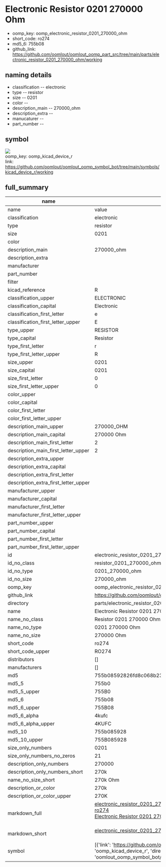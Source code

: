 # Electronic Resistor 0201 270000 Ohm

  
* oomp_key: oomp_electronic_resistor_0201_270000_ohm 
* short_code: ro274
* md5_6: 755b08  
* github_link: https://github.com/oomlout/oomlout_oomp_part_src/tree/main/parts/electronic_resistor_0201_270000_ohm/working  
## naming details
* classification -- electronic
* type -- resistor
* size -- 0201
* color -- 
* description_main -- 270000_ohm
* description_extra -- 
* manucaturer -- 
* part_number -- 



## symbol

![](symbol/{index}/working/working_600.png)  
oomp_key: oomp_kicad_device_r  
link: https://github.com/oomlout/oomlout_oomp_symbol_bot/tree/main/symbols/kicad_device_r/working  


## full_summary
| name | value | 
| --- | --- | 
| name | value | 
| classification | electronic | 
| type | resistor | 
| size | 0201 | 
| color |  | 
| description_main | 270000_ohm | 
| description_extra |  | 
| manufacturer |  | 
| part_number |  | 
| filter |  | 
| kicad_reference | R | 
| classification_upper | ELECTRONIC | 
| classification_capital | Electronic | 
| classification_first_letter | e | 
| classification_first_letter_upper | E | 
| type_upper | RESISTOR | 
| type_capital | Resistor | 
| type_first_letter | r | 
| type_first_letter_upper | R | 
| size_upper | 0201 | 
| size_capital | 0201 | 
| size_first_letter | 0 | 
| size_first_letter_upper | 0 | 
| color_upper |  | 
| color_capital |  | 
| color_first_letter |  | 
| color_first_letter_upper |  | 
| description_main_upper | 270000_OHM | 
| description_main_capital | 270000 Ohm | 
| description_main_first_letter | 2 | 
| description_main_first_letter_upper | 2 | 
| description_extra_upper |  | 
| description_extra_capital |  | 
| description_extra_first_letter |  | 
| description_extra_first_letter_upper |  | 
| manufacturer_upper |  | 
| manufacturer_capital |  | 
| manufacturer_first_letter |  | 
| manufacturer_first_letter_upper |  | 
| part_number_upper |  | 
| part_number_capital |  | 
| part_number_first_letter |  | 
| part_number_first_letter_upper |  | 
| id | electronic_resistor_0201_270000_ohm | 
| id_no_class | resistor_0201_270000_ohm | 
| id_no_type | 0201_270000_ohm | 
| id_no_size | 270000_ohm | 
| oomp_key | oomp_electronic_resistor_0201_270000_ohm | 
| github_link | https://github.com/oomlout/oomlout_oomp_part_src/tree/main/parts/electronic_resistor_0201_270000_ohm/working | 
| directory | parts/electronic_resistor_0201_270000_ohm | 
| name | Electronic Resistor 0201 270000 Ohm | 
| name_no_class | Resistor 0201 270000 Ohm | 
| name_no_type | 0201 270000 Ohm | 
| name_no_size | 270000 Ohm | 
| short_code | ro274 | 
| short_code_upper | RO274 | 
| distributors | [] | 
| manufacturers | [] | 
| md5 | 755b08592826fd8c068b2312180aa91a | 
| md5_5 | 755b0 | 
| md5_5_upper | 755B0 | 
| md5_6 | 755b08 | 
| md5_6_upper | 755B08 | 
| md5_6_alpha | 4kufc | 
| md5_6_alpha_upper | 4KUFC | 
| md5_10 | 755b085928 | 
| md5_10_upper | 755B085928 | 
| size_only_numbers | 0201 | 
| size_only_numbers_no_zeros | 21 | 
| description_only_numbers | 270000 | 
| description_only_numbers_short | 270k | 
| name_no_size_short | 270k Ohm | 
| description_or_color | 270k | 
| description_or_color_upper | 270K | 
| markdown_full | [electronic_resistor_0201_270000_ohm](https://github.com/oomlout/oomlout_oomp_part_src/tree/main/parts/electronic_resistor_0201_270000_ohm/working)<br>[ro274](https://github.com/oomlout/oomlout_oomp_part_src/tree/main/parts/electronic_resistor_0201_270000_ohm/working)<br>[Electronic Resistor 0201 270000 Ohm](https://github.com/oomlout/oomlout_oomp_part_src/tree/main/parts/electronic_resistor_0201_270000_ohm/working)<br><br> | 
| markdown_short | [electronic_resistor_0201_270000_ohm](https://github.com/oomlout/oomlout_oomp_part_src/tree/main/parts/electronic_resistor_0201_270000_ohm/working)<br><br> | 
| symbol | [{'link': 'https://github.com/oomlout/oomlout_oomp_symbol_bot/tree/main/symbols/kicad_device_r', 'oomp_key': 'oomp_kicad_device_r', 'directory': 'oomlout_oomp_symbol_bot/symbols/kicad_device_r//working/working.kicad_sym', 'index': 0}] | 
